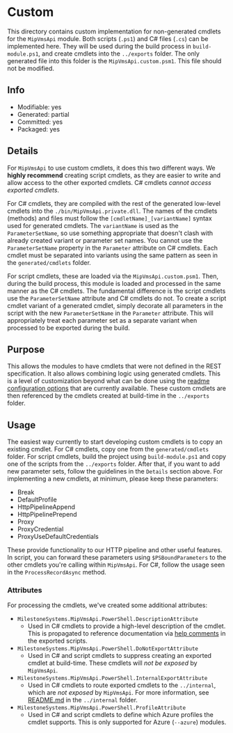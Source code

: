 # Custom
This directory contains custom implementation for non-generated cmdlets for the `MipVmsApi` module. Both scripts (`.ps1`) and C# files (`.cs`) can be implemented here. They will be used during the build process in `build-module.ps1`, and create cmdlets into the `../exports` folder. The only generated file into this folder is the `MipVmsApi.custom.psm1`. This file should not be modified.

## Info
- Modifiable: yes
- Generated: partial
- Committed: yes
- Packaged: yes

## Details
For `MipVmsApi` to use custom cmdlets, it does this two different ways. We **highly recommend** creating script cmdlets, as they are easier to write and allow access to the other exported cmdlets. C# cmdlets *cannot access exported cmdlets*.

For C# cmdlets, they are compiled with the rest of the generated low-level cmdlets into the `./bin/MipVmsApi.private.dll`. The names of the cmdlets (methods) and files must follow the `[cmdletName]_[variantName]` syntax used for generated cmdlets. The `variantName` is used as the `ParameterSetName`, so use something appropriate that doesn't clash with already created variant or parameter set names. You cannot use the `ParameterSetName` property in the `Parameter` attribute on C# cmdlets. Each cmdlet must be separated into variants using the same pattern as seen in the `generated/cmdlets` folder.

For script cmdlets, these are loaded via the `MipVmsApi.custom.psm1`. Then, during the build process, this module is loaded and processed in the same manner as the C# cmdlets. The fundamental difference is the script cmdlets use the `ParameterSetName` attribute and C# cmdlets do not. To create a script cmdlet variant of a generated cmdlet, simply decorate all parameters in the script with the new `ParameterSetName` in the `Parameter` attribute. This will appropriately treat each parameter set as a separate variant when processed to be exported during the build.

## Purpose
This allows the modules to have cmdlets that were not defined in the REST specification. It also allows combining logic using generated cmdlets. This is a level of customization beyond what can be done using the [readme configuration options](https://github.com/Azure/autorest/blob/master/docs/powershell/options.md) that are currently available. These custom cmdlets are then referenced by the cmdlets created at build-time in the `../exports` folder.

## Usage
The easiest way currently to start developing custom cmdlets is to copy an existing cmdlet. For C# cmdlets, copy one from the `generated/cmdlets` folder. For script cmdlets, build the project using `build-module.ps1` and copy one of the scripts from the `../exports` folder. After that, if you want to add new parameter sets, follow the guidelines in the `Details` section above. For implementing a new cmdlets, at minimum, please keep these parameters:
- Break
- DefaultProfile
- HttpPipelineAppend
- HttpPipelinePrepend
- Proxy
- ProxyCredential
- ProxyUseDefaultCredentials

These provide functionality to our HTTP pipeline and other useful features. In script, you can forward these parameters using `$PSBoundParameters` to the other cmdlets you're calling within `MipVmsApi`. For C#, follow the usage seen in the `ProcessRecordAsync` method.

### Attributes
For processing the cmdlets, we've created some additional attributes:
- `MilestoneSystems.MipVmsApi.PowerShell.DescriptionAttribute`
  - Used in C# cmdlets to provide a high-level description of the cmdlet. This is propagated to reference documentation via [help comments](https://docs.microsoft.com/powershell/module/microsoft.powershell.core/about/about_comment_based_help) in the exported scripts.
- `MilestoneSystems.MipVmsApi.PowerShell.DoNotExportAttribute`
  - Used in C# and script cmdlets to suppress creating an exported cmdlet at build-time. These cmdlets will *not be exposed* by `MipVmsApi`.
- `MilestoneSystems.MipVmsApi.PowerShell.InternalExportAttribute`
  - Used in C# cmdlets to route exported cmdlets to the `../internal`, which are *not exposed* by `MipVmsApi`. For more information, see [README.md](../internal/README.md) in the `../internal` folder.
- `MilestoneSystems.MipVmsApi.PowerShell.ProfileAttribute`
  - Used in C# and script cmdlets to define which Azure profiles the cmdlet supports. This is only supported for Azure (`--azure`) modules.